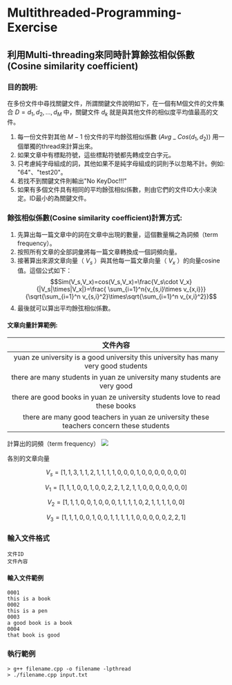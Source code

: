 # Multithreaded-Programming-Exercise
## 利用Multi-threading來同時計算餘弦相似係數(Cosine similarity coefficient)
### 目的說明:
在多份文件中尋找關鍵文件，所謂關鍵文件說明如下，在一個有M個文件的文件集合 $D={d_1,d_2 , ... , d_M}$ 中，關鍵文件 $d_k$ 就是與其他文件的相似度平均值最高的文件。
1. 每一份文件對其他 $M-1$ 份文件的平均餘弦相似係數 $(Avg$ _ $Cos(d_1, d_2))$ 用一個單獨的thread來計算出來。
2. 如果文章中有標點符號，這些標點符號都先轉成空白字元。
3. 只考慮純字母組成的詞，其他如果不是純字母組成的詞則予以忽略不計。例如: "64"、"test20"。
5. 若找不到關鍵文件則輸出"No KeyDoc!!!"
6. 如果有多個文件具有相同的平均餘弦相似係數，則由它們的文件ID大小來決定。ID最小的為關鍵文件。
### 餘弦相似係數(Cosine similarity coefficient)計算方式:
1. 先算出每一篇文章中的詞在文章中出現的數量，這個數量稱之為詞頻（term frequency）。
2. 按照所有文章的全部詞彙將每一篇文章轉換成一個詞頻向量。
3. 接著算出來源文章向量（ $V_s$ ）與其他每一篇文章向量（ $V_x$ ）的向量cosine 值。這個公式如下：
    $$Sim(V_s,V_x)=cos(V_s,V_x)=\frac{V_s\cdot V_x}{|V_s|\times|V_x|}=\frac{ \sum_{i=1}^n{v_{s,i}\times v_{x,i}}}{\sqrt{\sum_{i=1}^n v_{s,i}^2}\times\sqrt{\sum_{i=1}^n v_{x,i}^2}}$$
4. 最後就可以算出平均餘弦相似係數。
#### 文章向量計算範例:

|文件內容|
|:----------------------------------------------------------------------------------------:|
|yuan ze university is a good university this university has many very good students|
|there are many students in yuan ze university many students are very good|
|there are good books in yuan ze university students love to read these books|
| there are many good teachers in yuan ze university these teachers concern these students|

計算出的詞頻（term frequency）
<img src="https://i.imgur.com/6yH53uE.png">

各別的文章向量

$$V_s=[1,1,3,1,1,2,1,1,1,1,0,0,0,1,0,0,0,0,0,0,0]$$

$$V_1=[1,1,1,0,0,1,0,0,2,2,1,2,1,1,0,0,0,0,0,0,0]$$

$$V_2=[1,1,1,0,0,1,0,0,0,1,1,1,1,0,2,1,1,1,1,0,0]$$

$$V_3=[1,1,1,0,0,1,0,0,1,1,1,1,1,0,0,0,0,0,2,2,1]$$
### 輸入文件格式
```
文件ID
文件內容
```
#### 輸入文件範例
```
0001 
this is a book 
0002
this is a pen
0003
a good book is a book
0004
that book is good
```
### 執行範例
```
> g++ filename.cpp -o filename -lpthread
> ./filename.cpp input.txt
```
